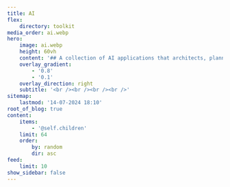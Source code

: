```yaml
---
title: AI
flex:
    directory: toolkit
media_order: ai.webp
hero:
    image: ai.webp
    height: 60vh
    content: '## A collection of AI applications that architects, planners, designers and citizens should be aware of'
    overlay_gradient:
        - '0.8'
        - '0.1'
    overlay_direction: right
    subtitle: '<br /><br /><br /><br />'
sitemap:
    lastmod: '14-07-2024 18:10'
root_of_blog: true
content:
    items:
        - '@self.children'
    limit: 64
    order:
        by: random
        dir: asc
feed:
    limit: 10
show_sidebar: false
---
```


